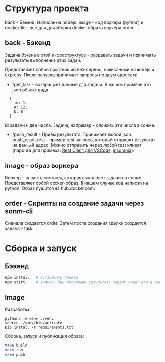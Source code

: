 # Структура проекта

back   - Бэкенд. Написан на nodejs. 
image  - код воркера (python) и dockerfile - все для для сборки docker-образа воркера
order

## back - Бэкенд

Задача бэкена в этой инфраструктуре - раздавать задачи и принимать результаты выполнения этих задач.

Представляет собой простейший веб-сервис, написанный на nodejs и express. 
После запуска принимает запросы по двум адресам: 
- /get_task - возвращает данные для задачи. В нашем примере это json объект вида 
```
  {
    id: 1,
    a: 12,
    b: 8
  }
```
id задачи и два числа. Задача, например - сложить эти числа в сонме.
- /push_result - Прием результата. Принимает любой json. push_result.rest - пример rest запроса, который отправит результат на данный адрес. Можно отправить через любой rest клиент (парочка для примера: [Rest Client для VSCode](https://marketplace.visualstudio.com/items?itemName=humao.rest-client); [insomnia](https://insomnia.rest/)). 


## image - образ воркера

Воркер - та часть системы, которая выполняет задачи на сонме. Представляет собой docker-образ. В нашем случае код написан на python. Образ пушится на hub.docker.com.


## order - Скрипты на создание задачи через sonm-cli

Сначала создается order. Затем после создания сделки создается задача - task.

# Сборка и запуск

## Бэкенд

```sh
npm install   # Установить пакеты
npm start     # запуск. При получении результата сервис пишет его в консоль.
```

## image

Разработка:

```
python3 -m venv ./venv
source ./venv/bin/activate
pip install -r requirements.txt
```

Сборка, запуск и публикация образа:

```sh
make build
make run
make push
```
